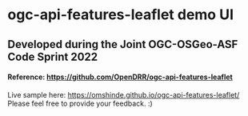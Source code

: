 # ogc-api-features-leaflet demo UI

## Developed during the Joint OGC-OSGeo-ASF Code Sprint 2022 

#### Reference: https://github.com/OpenDRR/ogc-api-features-leaflet
 
Live sample here: https://omshinde.github.io/ogc-api-features-leaflet/
Please feel free to provide your feedback. :)
